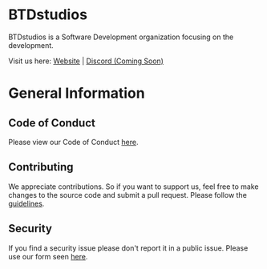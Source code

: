 # BTDstudios

BTDstudios is a Software Development organization focusing on the development.

Visit us here: [Website](https://btdstudios.github.io/) | [Discord (Coming Soon)]()

# General Information
## Code of Conduct
Please view our Code of Conduct [here](../CODE_OF_CONDUCT.md).

## Contributing
We appreciate contributions. So if you want to support us,
feel free to make changes to the source code and submit a pull request.
Please follow the [guidelines](../CONTRIBUTING.md).

## Security
If you find a security issue please don't report it in a public issue.
Please use our form seen [here](../SECURITY.md).
